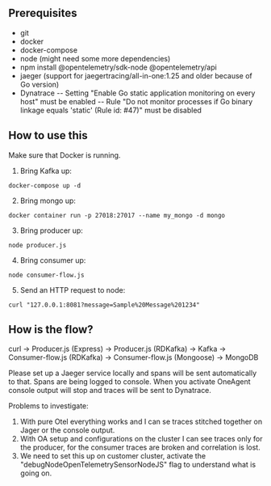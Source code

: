 ## Prerequisites

- git
- docker
- docker-compose
- node (might need some more dependencies)
- npm install @opentelemetry/sdk-node @opentelemetry/api
- jaeger (support for jaegertracing/all-in-one:1.25 and older because of Go version)
- Dynatrace
-- Setting "Enable Go static application monitoring on every host" must be enabled
-- Rule "Do not monitor processes if Go binary linkage equals 'static' (Rule id: #47)" must be disabled

## How to use this

Make sure that Docker is running.

1. Bring Kafka up:
```
docker-compose up -d
```
2. Bring mongo up:
```
docker container run -p 27018:27017 --name my_mongo -d mongo
```
3. Bring producer up:
```
node producer.js
```
4. Bring consumer up:
```
node consumer-flow.js
```
5. Send an HTTP request to node:
```
curl "127.0.0.1:8081?message=Sample%20Message%201234"
```

## How is the flow?
curl -> Producer.js (Express) -> Producer.js (RDKafka) -> Kafka -> Consumer-flow.js (RDKafka) -> Consumer-flow.js (Mongoose) -> MongoDB

Please set up a Jaeger service locally and spans will be sent automatically to that. Spans are being logged to console. When you activate OneAgent console output will stop and traces will be sent to Dynatrace.

Problems to investigate:
1. With pure Otel everything works and I can se traces stitched together on Jager or the console output.
2. With OA setup and configurations on the cluster I can see traces only for the producer, for the consumer traces are broken and correlation is lost.
3. We need to set this up on customer cluster, activate the "debugNodeOpenTelemetrySensorNodeJS" flag to understand what is going on.

